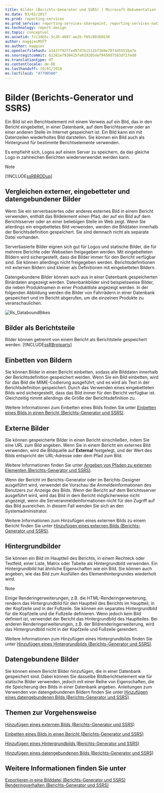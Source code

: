 ```yaml
---
title: Bilder (Berichts-Generator und SSRS) | Microsoft-Dokumentation
ms.date: 03/01/2017
ms.prod: reporting-services
ms.prod_service: reporting-services-sharepoint, reporting-services-native
ms.technology: report-design
ms.topic: conceptual
ms.assetid: fcc2db5c-5c26-4607-ae2b-f65c80360536
author: maggiesMSFT
ms.author: maggies
ms.openlocfilehash: a1437f92ffe497d7b1511bf369e7073d5551ba7e
ms.sourcegitcommit: 61381ef939415fe019285def9450d7583df1fed0
ms.translationtype: HT
ms.contentlocale: de-DE
ms.lasthandoff: 10/01/2018
ms.locfileid: "47790500"
---
```

# <a name="images-report-builder-and-ssrs"></a>Bilder (Berichts-Generator und SSRS)
  Ein Bild ist ein Berichtselement mit einem Verweis auf ein Bild, das in den Bericht eingebettet, in einer Datenbank, auf dem Berichtsserver oder an einer anderen Stelle im Internet gespeichert ist. Ein Bild kann ein mit Datenzeilen wiederholtes Bild darstellen. Sie können ein Bild auch als Hintergrund für bestimmte Berichtselemente verwenden.  
  
 Es empfiehlt sich, Logos auf einem Server zu speichern, da das gleiche Logo in zahlreichen Berichten wiederverwendet werden kann.  
  
> [!NOTE]  
>  [!INCLUDE[ssRBRDDup](../../includes/ssrbrddup-md.md)]  
  
##  <a name="ComparingImages"></a> Vergleichen externer, eingebetteter und datengebundener Bilder  
 Wenn Sie ein serverbasiertes oder anderes externes Bild in einem Bericht verwenden, enthält das Bildelement einen Pfad, der auf ein Bild auf dem Berichtsserver oder an einer beliebigen Stelle im Web zeigt. Wenn Sie allerdings ein eingebettetes Bild verwenden, werden die Bilddaten innerhalb der Berichtsdefinition gespeichert. Sie sind demnach nicht als separate Datei vorhanden.  
  
 Serverbasierte Bilder eignen sich gut für Logos und statische Bilder, die für mehrere Berichte oder Webseiten freigegeben werden. Mit eingebetteten Bildern wird sichergestellt, dass die Bilder immer für den Bericht verfügbar sind. Sie können allerdings nicht freigegeben werden. Berichtsdefinitionen mit externen Bildern sind kleiner als Definitionen mit eingebetteten Bildern.  
  
 Datengebundene Bilder können auch aus in einer Datenbank gespeicherten Binärdaten angezeigt werden. Datenbankbilder sind beispielsweise Bilder, die neben Produktnamen in einer Produktliste angezeigt werden. In der folgenden Abbildung werden die Bilder von Fahrrädern in einer Datenbank gespeichert und im Bericht abgerufen, um die einzelnen Produkte zu veranschaulichen.  
  
 ![Rs_DataboundBikes](../../reporting-services/report-design/media/rs-databoundbikes.gif "Rs_DataboundBikes")  
  
  
##  <a name="ImagesReportParts"></a> Bilder als Berichtsteile  
 Bilder können getrennt von einem Bericht als Berichtsteile gespeichert werden. [!INCLUDE[ssRBrptparts](../../includes/ssrbrptparts-md.md)]  
  
  
##  <a name="EmbedImages"></a> Einbetten von Bildern  
 Sie können Bilder in einen Bericht einbetten, sodass alle Bilddaten innerhalb der Berichtsdefinition gespeichert werden. Wenn Sie ein Bild einbetten, wird für das Bild die MIME-Codierung ausgeführt, und es wird als Text in der Berichtsdefinition gespeichert. Durch das Verwenden eines eingebetteten Bilds wird sichergestellt, dass das Bild immer für den Bericht verfügbar ist. Gleichzeitig nimmt allerdings die Größe der Berichtsdefinition zu.  
  
 Weitere Informationen zum Einbetten eines Bilds finden Sie unter [Einbetten eines Bilds in einen Bericht &#40;Berichts-Generator und SSRS&#41;](../../reporting-services/report-design/embed-an-image-in-a-report-report-builder-and-ssrs.md).  
  
  
##  <a name="ExternalImages"></a> Externe Bilder  
 Sie können gespeicherte Bilder in einen Bericht einschließen, indem Sie eine URL zum Bild angeben. Wenn Sie in einem Bericht ein externes Bild verwenden, wird die Bildquelle auf **External** festgelegt, und der Wert des Bilds entspricht der URL-Adresse oder dem Pfad zum Bild.  
  
 Weitere Informationen finden Sie unter [Angeben von Pfaden zu externen Elementen &#40;Berichts-Generator und SSRS&#41;](../../reporting-services/report-design/specifying-paths-to-external-items-report-builder-and-ssrs.md).  
  
 Wenn der Bericht im Berichts-Generator oder im Berichts-Designer ausgeführt wird, verwendet die Vorschau die Anmeldeinformationen des Benutzers zur Anzeige des Bilds. Wenn der Bericht auf dem Berichtsserver ausgeführt wird, wird das Bild in dem Bericht möglicherweise nicht angezeigt, wenn die Serveranmeldeinformationen nicht für den Zugriff auf das Bild ausreichen. In diesem Fall wenden Sie sich an den Systemadministrator.  
  
 Weitere Informationen zum Hinzufügen eines externen Bilds zu einem Bericht finden Sie unter [Hinzufügen eines externen Bilds &#40;Berichts-Generator und SSRS&#41;](../../reporting-services/report-design/add-an-external-image-report-builder-and-ssrs.md).  
  
  
##  <a name="BackgroundImages"></a> Hintergrundbilder  
 Sie können ein Bild im Hauptteil des Berichts, in einem Rechteck oder Textfeld, einer Liste, Matrix oder Tabelle als Hintergrundbild verwenden. Ein Hintergrundbild hat ähnliche Eigenschaften wie ein Bild. Sie können auch angeben, wie das Bild zum Ausfüllen des Elementhintergrundes wiederholt wird.  
  
> [!NOTE]  
>  Einige Renderingerweiterungen, z.B. die HTML-Renderingerweiterung, rendern das Hintergrundbild für den Hauptteil des Berichts im Hauptteil, in der Kopfzeile und in der Fußzeile. Sie können ein separates Hintergrundbild für die Kopfzeile und die Fußzeile definieren. Wenn jedoch kein Bild definiert ist, verwendet der Bericht das Hintergrundbild des Hauptteiles. Bei anderen Renderingerweiterungen, z.B. der Bildrenderingerweiterung, wird das Hintergrundbild nicht in der Kopfzeile und Fußzeile gerendert.  
  
 Weitere Informationen zum Hinzufügen eines Hintergrundbilds finden Sie unter [Hinzufügen eines Hintergrundbilds &#40;Berichts-Generator und SSRS&#41;](../../reporting-services/report-design/add-a-background-image-report-builder-and-ssrs.md).  
  
  
##  <a name="DataboundImages"></a> Datengebundene Bilder  
 Sie können einem Bericht Bilder hinzufügen, die in einer Datenbank gespeichert sind. Dabei können Sie dasselbe Bildberichtselement wie für statische Bilder verwenden, jedoch mit einer Reihe von Eigenschaften, die die Speicherung des Bilds in einer Datenbank angeben. Anleitungen zum Verwenden von datengebundenen Bildern finden Sie unter [Hinzufügen eines datengebundenen Bilds &#40;Berichts-Generator und SSRS&#41;](../../reporting-services/report-design/add-a-data-bound-image-report-builder-and-ssrs.md).  
  
  
##  <a name="HowTo"></a> Themen zur Vorgehensweise  
 [Hinzufügen eines externen Bilds &#40;Berichts-Generator und SSRS&#41;](../../reporting-services/report-design/add-an-external-image-report-builder-and-ssrs.md)  
  
 [Einbetten eines Bilds in einen Bericht &#40;Berichts-Generator und SSRS&#41;](../../reporting-services/report-design/embed-an-image-in-a-report-report-builder-and-ssrs.md)  
  
 [Hinzufügen eines Hintergrundbilds &#40;Berichts-Generator und SSRS&#41;](../../reporting-services/report-design/add-a-background-image-report-builder-and-ssrs.md)  
  
 [Hinzufügen eines datengebundenen Bilds &#40;Berichts-Generator und SSRS&#41;](../../reporting-services/report-design/add-a-data-bound-image-report-builder-and-ssrs.md)  
  
  
## <a name="see-also"></a>Weitere Informationen finden Sie unter  
 [Exportieren in eine Bilddatei &#40;Berichts-Generator und SSRS&#41;](../../reporting-services/report-builder/exporting-to-an-image-file-report-builder-and-ssrs.md)   
 [Renderingverhalten (Berichts-Generator und SSRS)](../../reporting-services/report-design/rendering-behaviors-report-builder-and-ssrs.md)  
  
  
